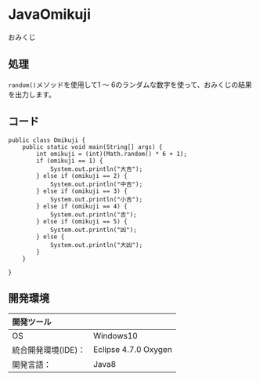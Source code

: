 # JavaOmikuji
おみくじ

## 処理
`random()`メソッドを使用して1 ～ 6のランダムな数字を使って、おみくじの結果を出力します。

## コード
```
public class Omikuji {
	public static void main(String[] args) {
		int omikuji = (int)(Math.random() * 6 + 1);
		if (omikuji == 1) {
			System.out.println("大吉");
		} else if (omikuji == 2) {
			System.out.println("中吉");
		} else if (omikuji == 3) {
			System.out.println("小吉");
		} else if (omikuji == 4) {
			System.out.println("吉");
		} else if (omikuji == 5) {
			System.out.println("凶");
		} else {
			System.out.println("大凶");
		}
	}

}
```

## 開発環境
| 開発ツール |  |
|:-|:-|
| OS | Windows10 |
| 統合開発環境(IDE)： | Eclipse 4.7.0 Oxygen |
| 開発言語： | Java8 |
